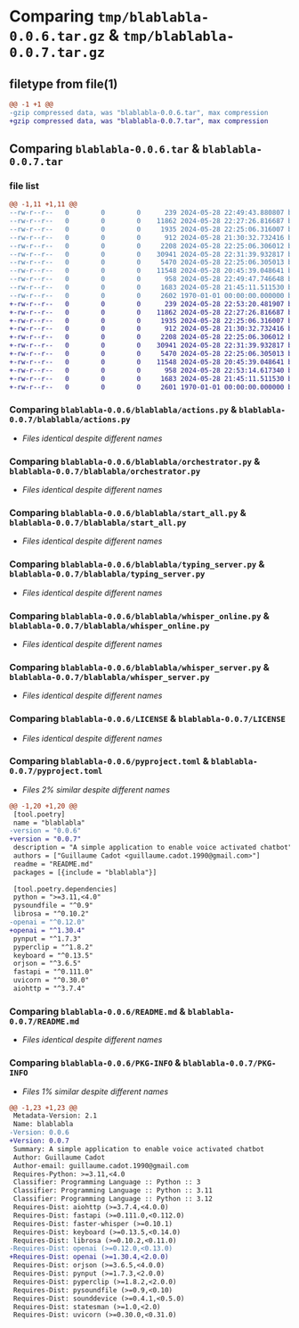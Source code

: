 # Comparing `tmp/blablabla-0.0.6.tar.gz` & `tmp/blablabla-0.0.7.tar.gz`

## filetype from file(1)

```diff
@@ -1 +1 @@
-gzip compressed data, was "blablabla-0.0.6.tar", max compression
+gzip compressed data, was "blablabla-0.0.7.tar", max compression
```

## Comparing `blablabla-0.0.6.tar` & `blablabla-0.0.7.tar`

### file list

```diff
@@ -1,11 +1,11 @@
--rw-r--r--   0        0        0      239 2024-05-28 22:49:43.880807 blablabla-0.0.6/blablabla/__init__.py
--rw-r--r--   0        0        0    11862 2024-05-28 22:27:26.816687 blablabla-0.0.6/blablabla/actions.py
--rw-r--r--   0        0        0     1935 2024-05-28 22:25:06.316007 blablabla-0.0.6/blablabla/orchestrator.py
--rw-r--r--   0        0        0      912 2024-05-28 21:30:32.732416 blablabla-0.0.6/blablabla/start_all.py
--rw-r--r--   0        0        0     2208 2024-05-28 22:25:06.306012 blablabla-0.0.6/blablabla/typing_server.py
--rw-r--r--   0        0        0    30941 2024-05-28 22:31:39.932817 blablabla-0.0.6/blablabla/whisper_online.py
--rw-r--r--   0        0        0     5470 2024-05-28 22:25:06.305013 blablabla-0.0.6/blablabla/whisper_server.py
--rw-r--r--   0        0        0    11548 2024-05-28 20:45:39.048641 blablabla-0.0.6/LICENSE
--rw-r--r--   0        0        0      958 2024-05-28 22:49:47.746648 blablabla-0.0.6/pyproject.toml
--rw-r--r--   0        0        0     1683 2024-05-28 21:45:11.511530 blablabla-0.0.6/README.md
--rw-r--r--   0        0        0     2602 1970-01-01 00:00:00.000000 blablabla-0.0.6/PKG-INFO
+-rw-r--r--   0        0        0      239 2024-05-28 22:53:20.481907 blablabla-0.0.7/blablabla/__init__.py
+-rw-r--r--   0        0        0    11862 2024-05-28 22:27:26.816687 blablabla-0.0.7/blablabla/actions.py
+-rw-r--r--   0        0        0     1935 2024-05-28 22:25:06.316007 blablabla-0.0.7/blablabla/orchestrator.py
+-rw-r--r--   0        0        0      912 2024-05-28 21:30:32.732416 blablabla-0.0.7/blablabla/start_all.py
+-rw-r--r--   0        0        0     2208 2024-05-28 22:25:06.306012 blablabla-0.0.7/blablabla/typing_server.py
+-rw-r--r--   0        0        0    30941 2024-05-28 22:31:39.932817 blablabla-0.0.7/blablabla/whisper_online.py
+-rw-r--r--   0        0        0     5470 2024-05-28 22:25:06.305013 blablabla-0.0.7/blablabla/whisper_server.py
+-rw-r--r--   0        0        0    11548 2024-05-28 20:45:39.048641 blablabla-0.0.7/LICENSE
+-rw-r--r--   0        0        0      958 2024-05-28 22:53:14.617340 blablabla-0.0.7/pyproject.toml
+-rw-r--r--   0        0        0     1683 2024-05-28 21:45:11.511530 blablabla-0.0.7/README.md
+-rw-r--r--   0        0        0     2601 1970-01-01 00:00:00.000000 blablabla-0.0.7/PKG-INFO
```

### Comparing `blablabla-0.0.6/blablabla/actions.py` & `blablabla-0.0.7/blablabla/actions.py`

 * *Files identical despite different names*

### Comparing `blablabla-0.0.6/blablabla/orchestrator.py` & `blablabla-0.0.7/blablabla/orchestrator.py`

 * *Files identical despite different names*

### Comparing `blablabla-0.0.6/blablabla/start_all.py` & `blablabla-0.0.7/blablabla/start_all.py`

 * *Files identical despite different names*

### Comparing `blablabla-0.0.6/blablabla/typing_server.py` & `blablabla-0.0.7/blablabla/typing_server.py`

 * *Files identical despite different names*

### Comparing `blablabla-0.0.6/blablabla/whisper_online.py` & `blablabla-0.0.7/blablabla/whisper_online.py`

 * *Files identical despite different names*

### Comparing `blablabla-0.0.6/blablabla/whisper_server.py` & `blablabla-0.0.7/blablabla/whisper_server.py`

 * *Files identical despite different names*

### Comparing `blablabla-0.0.6/LICENSE` & `blablabla-0.0.7/LICENSE`

 * *Files identical despite different names*

### Comparing `blablabla-0.0.6/pyproject.toml` & `blablabla-0.0.7/pyproject.toml`

 * *Files 2% similar despite different names*

```diff
@@ -1,20 +1,20 @@
 [tool.poetry]
 name = "blablabla"
-version = "0.0.6"
+version = "0.0.7"
 description = "A simple application to enable voice activated chatbot"
 authors = ["Guillaume Cadot <guillaume.cadot.1990@gmail.com>"]
 readme = "README.md"
 packages = [{include = "blablabla"}]
 
 [tool.poetry.dependencies]
 python = ">=3.11,<4.0"
 pysoundfile = "^0.9"
 librosa = "^0.10.2"
-openai = "^0.12.0"
+openai = "^1.30.4"
 pynput = "^1.7.3"
 pyperclip = "^1.8.2"
 keyboard = "^0.13.5"
 orjson = "^3.6.5"
 fastapi = "^0.111.0"
 uvicorn = "^0.30.0"
 aiohttp = "^3.7.4"
```

### Comparing `blablabla-0.0.6/README.md` & `blablabla-0.0.7/README.md`

 * *Files identical despite different names*

### Comparing `blablabla-0.0.6/PKG-INFO` & `blablabla-0.0.7/PKG-INFO`

 * *Files 1% similar despite different names*

```diff
@@ -1,23 +1,23 @@
 Metadata-Version: 2.1
 Name: blablabla
-Version: 0.0.6
+Version: 0.0.7
 Summary: A simple application to enable voice activated chatbot
 Author: Guillaume Cadot
 Author-email: guillaume.cadot.1990@gmail.com
 Requires-Python: >=3.11,<4.0
 Classifier: Programming Language :: Python :: 3
 Classifier: Programming Language :: Python :: 3.11
 Classifier: Programming Language :: Python :: 3.12
 Requires-Dist: aiohttp (>=3.7.4,<4.0.0)
 Requires-Dist: fastapi (>=0.111.0,<0.112.0)
 Requires-Dist: faster-whisper (>=0.10.1)
 Requires-Dist: keyboard (>=0.13.5,<0.14.0)
 Requires-Dist: librosa (>=0.10.2,<0.11.0)
-Requires-Dist: openai (>=0.12.0,<0.13.0)
+Requires-Dist: openai (>=1.30.4,<2.0.0)
 Requires-Dist: orjson (>=3.6.5,<4.0.0)
 Requires-Dist: pynput (>=1.7.3,<2.0.0)
 Requires-Dist: pyperclip (>=1.8.2,<2.0.0)
 Requires-Dist: pysoundfile (>=0.9,<0.10)
 Requires-Dist: sounddevice (>=0.4.1,<0.5.0)
 Requires-Dist: statesman (>=1.0,<2.0)
 Requires-Dist: uvicorn (>=0.30.0,<0.31.0)
```

